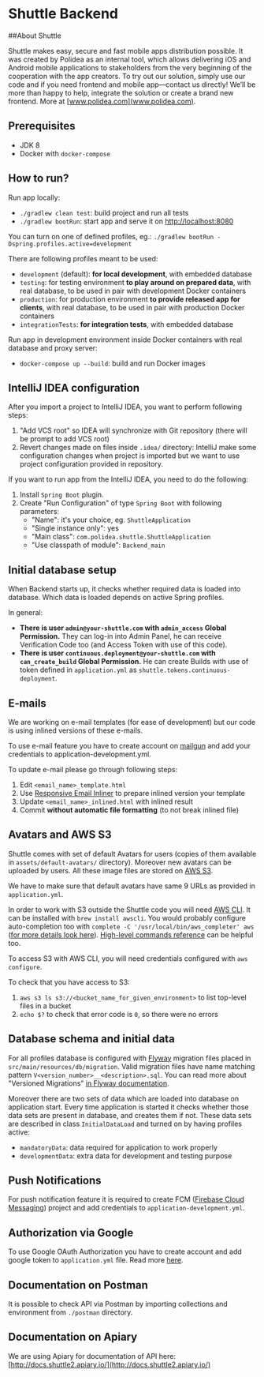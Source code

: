 # Shuttle Backend

##About Shuttle

Shuttle makes easy, secure and fast mobile apps distribution possible. It was created by Polidea as an internal tool, 
which allows delivering iOS and Android mobile applications to stakeholders from the very beginning of the cooperation 
with the app creators. To try out our solution, simply use our code and if you need frontend and mobile app—contact 
us directly! We’ll be more than happy to help, integrate the solution or create a brand new frontend. 
More at [www.polidea.com](www.polidea.com).

## Prerequisites

* JDK 8
* Docker with `docker-compose`

## How to run?

Run app locally:
* `./gradlew clean test`: build project and run all tests
* `./gradlew bootRun`: start app and serve it on [http://localhost:8080](http://localhost:8080)

You can turn on one of defined profiles, eg.: `./gradlew bootRun -Dspring.profiles.active=development`

There are following profiles meant to be used:
* `development` (default): **for local development**, with embedded database
* `testing`: for testing environment **to play around on prepared data**, with real database, to be used in pair with development Docker containers
* `production`: for production environment **to provide released app for clients**, with real database, to be used in pair with production Docker containers
* `integrationTests`: **for integration tests**, with embedded database

Run app in development environment inside Docker containers with real database and proxy server:

* `docker-compose up --build`: build and run Docker images

## IntelliJ IDEA configuration

After you import a project to IntelliJ IDEA, you want to perform following steps:

1. "Add VCS root" so IDEA will synchronize with Git repository (there will be prompt to add VCS root)
2. Revert changes made on files inside `.idea/` directory: IntelliJ make some configuration changes
   when project is imported but we want to use project configuration provided in repository.
   
If you want to run app from the IntelliJ IDEA, you need to do the following:

1. Install `Spring Boot` plugin.
2. Create "Run Configuration" of type `Spring Boot` with following parameters:
   - "Name": it's your choice, eg. `ShuttleApplication`
   - "Single instance only": yes
   - "Main class": `com.polidea.shuttle.ShuttleApplication`
   - "Use classpath of module": `Backend_main`

## Initial database setup

When Backend starts up, it checks whether required data is loaded into database.
Which data is loaded depends on active Spring profiles.

In general:
* **There is user `admin@your-shuttle.com` with `admin_access` Global Permission.** They can log-in
  into Admin Panel, he can receive Verification Code too (and Access Token with use of this code).
* **There is user `continuous.deployment@your-shuttle.com` with `can_create_build` Global
  Permission.** He can create Builds with use of token defined in `application.yml` as
  `shuttle.tokens.continuous-deployment`.

## E-mails

We are working on e-mail templates (for ease of development) but our code is using
inlined versions of these e-mails.

To use e-mail feature you have to create account on [mailgun]( https://www.mailgun.com/ ) 
and add your credentials to application-development.yml.

To update e-mail please go through following steps:

1. Edit `<email_name>_template.html`
2. Use [Responsive Email Inliner]( http://foundation.zurb.com/emails/inliner-v2.html )
   to prepare inlined version your template
3. Update `<email_name>_inlined.html` with inlined result
4. Commit **without automatic file formatting** (to not break inlined file)

## Avatars and AWS S3

Shuttle comes with set of default Avatars for users (copies of them available
in `assets/default-avatars/` directory). Moreover new avatars
can be uploaded by users. All these image files are stored on
[AWS S3]( http://docs.aws.amazon.com/cli/latest/reference/s3/ ).

We have to make sure that default avatars have same 9 URLs as provided 
in `application.yml`.

In order to work with S3 outside the Shuttle code you will need
[AWS CLI]( https://aws.amazon.com/cli/ ). It can be installed with `brew install awscli`.
You would probably configure auto-completion too with `complete -C '/usr/local/bin/aws_completer' aws`
([for more details look here]( http://docs.aws.amazon.com/cli/latest/userguide/cli-command-completion.html#cli-command-completion-enable )).
[High-level commands reference]( http://docs.aws.amazon.com/cli/latest/userguide/using-s3-commands.html )
can be helpful too.

To access S3 with AWS CLI, you will need credentials configured with `aws configure`.

To check that you have access to S3:

1. `aws s3 ls s3://<bucket_name_for_given_environment>` to list top-level files in a bucket
2. `echo $?` to check that error code is `0`, so there were no errors

## Database schema and initial data

For all profiles database is configured with [Flyway]( https://flywaydb.org/ )
migration files placed in `src/main/resources/db/migration`. Valid migration
files have name matching pattern `V<version_number>__<description>.sql`.
You can read more about "Versioned Migrations"
[in Flyway documentation]( https://flywaydb.org/documentation/migration/java ).

Moreover there are two sets of data which are loaded into database on application
start. Every time application is started it checks whether those data sets are
present in database, and creates them if not. These data sets are described in
class `InitialDataLoad` and turned on by having profiles active:
* `mandatoryData`: data required for application to work properly
* `developmentData`: extra data for development and testing purpose

## Push Notifications

For push notification feature it is required to create FCM 
([Firebase Cloud Messaging](https://firebase.google.com/docs/cloud-messaging/)) project and add credentials 
to `application-development.yml`.

## Authorization via Google

To use Google OAuth Authorization you have to create account and add google token to `application.yml` file.
Read more [here](https://developers.google.com/identity/protocols/OAuth2).

## Documentation on Postman

It is possible to check API via Postman by importing collections
and environment from `./postman` directory.

## Documentation on Apiary

We are using Apiary for documentation of API here: [http://docs.shuttle2.apiary.io/](http://docs.shuttle2.apiary.io/)
